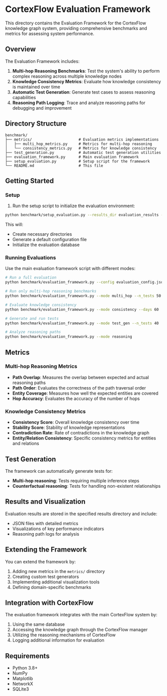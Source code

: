 # CortexFlow Evaluation Framework

This directory contains the Evaluation Framework for the CortexFlow knowledge graph system, providing comprehensive benchmarks and metrics for assessing system performance.

## Overview

The Evaluation Framework includes:

1. **Multi-hop Reasoning Benchmarks**: Test the system's ability to perform complex reasoning across multiple knowledge nodes
2. **Knowledge Consistency Metrics**: Evaluate how knowledge consistency is maintained over time
3. **Automatic Test Generation**: Generate test cases to assess reasoning capabilities
4. **Reasoning Path Logging**: Trace and analyze reasoning paths for debugging and improvement

## Directory Structure

```
benchmark/
├── metrics/                     # Evaluation metrics implementations
│   ├── multi_hop_metrics.py     # Metrics for multi-hop reasoning
│   └── consistency_metrics.py   # Metrics for knowledge consistency
├── test_generation.py           # Automatic test generation utilities
├── evaluation_framework.py      # Main evaluation framework
├── setup_evaluation.py          # Setup script for the framework
└── README.md                    # This file
```

## Getting Started

### Setup

1. Run the setup script to initialize the evaluation environment:

```bash
python benchmark/setup_evaluation.py --results_dir evaluation_results --db_path path/to/db.sqlite
```

This will:
- Create necessary directories
- Generate a default configuration file
- Initialize the evaluation database

### Running Evaluations

Use the main evaluation framework script with different modes:

```bash
# Run a full evaluation
python benchmark/evaluation_framework.py --config evaluation_config.json --mode full

# Run only multi-hop reasoning benchmarks
python benchmark/evaluation_framework.py --mode multi_hop --n_tests 50

# Evaluate knowledge consistency
python benchmark/evaluation_framework.py --mode consistency --days 60

# Generate and run tests
python benchmark/evaluation_framework.py --mode test_gen --n_tests 40

# Analyze reasoning paths
python benchmark/evaluation_framework.py --mode reasoning
```

## Metrics

### Multi-hop Reasoning Metrics

- **Path Overlap**: Measures the overlap between expected and actual reasoning paths
- **Path Order**: Evaluates the correctness of the path traversal order
- **Entity Coverage**: Measures how well the expected entities are covered
- **Hop Accuracy**: Evaluates the accuracy of the number of hops

### Knowledge Consistency Metrics

- **Consistency Score**: Overall knowledge consistency over time
- **Stability Score**: Stability of knowledge representations
- **Contradiction Rate**: Rate of contradictions in the knowledge graph
- **Entity/Relation Consistency**: Specific consistency metrics for entities and relations

## Test Generation

The framework can automatically generate tests for:

- **Multi-hop reasoning**: Tests requiring multiple inference steps
- **Counterfactual reasoning**: Tests for handling non-existent relationships

## Results and Visualization

Evaluation results are stored in the specified results directory and include:

- JSON files with detailed metrics
- Visualizations of key performance indicators
- Reasoning path logs for analysis

## Extending the Framework

You can extend the framework by:

1. Adding new metrics in the `metrics/` directory
2. Creating custom test generators
3. Implementing additional visualization tools
4. Defining domain-specific benchmarks

## Integration with CortexFlow

The evaluation framework integrates with the main CortexFlow system by:

1. Using the same database
2. Accessing the knowledge graph through the CortexFlow manager
3. Utilizing the reasoning mechanisms of CortexFlow
4. Logging additional information for evaluation

## Requirements

- Python 3.8+
- NumPy
- Matplotlib
- NetworkX
- SQLite3 